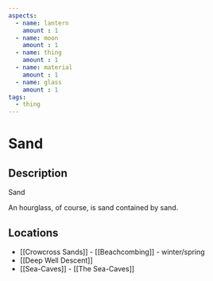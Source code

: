 ```yaml
---
aspects: 
  - name: lantern
    amount : 1
  - name: moon
    amount : 1
  - name: thing
    amount : 1
  - name: material
    amount : 1
  - name: glass
    amount : 1
tags:
  - thing
---
```


# Sand

## Description
Sand

An hourglass, of course, is sand contained by sand.
## Locations
- [[Crowcross Sands]] - [[Beachcombing]] - winter/spring
- [[Deep Well Descent]]
- [[Sea-Caves]] - [[The Sea-Caves]]